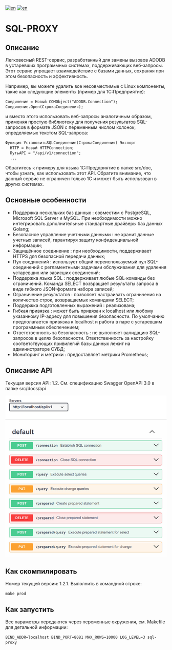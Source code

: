 [![en](https://img.shields.io/badge/lang-en-red.svg)](https://github.com/alm494/sql_proxy/blob/main/README.md)
[![en](https://img.shields.io/badge/lang-ru-red.svg)](https://github.com/alm494/sql_proxy/blob/main/README.ru.md)

# SQL-PROXY

## Описание

Легковесный REST-сервис, разработанный для замены вызовов ADODB в устаревших программных системах, поддерживающих веб-запросы. 
Этот сервис упрощает взаимодействие с базами данных, сохраняя при этом безопасность и эффективность. 

Например, вы можете удалить все несовместимые с Linux компоненты, такие как следующие элементы (пример для 1С:Предприятие): 
 
```
Соединение = Новый COMObject("ADODB.Connection");
Соединение.Open(СтрокаСоединения);
```
 

и вместо этого использовать веб-запросы аналогичным образом, применяя простую библиотеку для получения результатов SQL-запросов в формате JSON с переменным числом колонок, определяемых текстом SQL-запроса: 
 
```
Функция УстановитьSQLСоединение(СтрокаСоединения) Экспорт
  HTTP = Новый HTTPConnection;
  ПутьAPI = "/api/v1/connection";
  ...
```
 

Обратитесь к примеру для языка 1С:Предприятие в папке src/doc, чтобы узнать, как использовать этот API. Обратите внимание, что данный сервис не ограничен только 1С и может быть использован в других системах.

## Основные особенности

+ Поддержка нескольких баз данных : совместим с PostgreSQL, Microsoft SQL Server и MySQL. При необходимости можно интегрировать дополнительные стандартные драйверы баз данных Golang;
+ Безопасное управление учетными данными : не хранит данные учетных записей, гарантируя защиту конфиденциальной информации;
+ Защищённое соединение : при необходимости, поддерживает HTTPS для безопасной передачи данных;
+ Пул соединений : использует общий переиспользуемый пул SQL-соединений с регламентными задачами обслуживания для удаления устаревших или зависших соединений;
+ Поддержка языка SQL : поддерживает любые SQL-команды без ограничений. Команда SELECT возвращает результаты запроса в виде гибкого JSON-формата набора записей;
+ Ограничение результатов : позволяет настраивать ограничения на количество строк, возвращаемых командами SELECT;
+ Поддержка подготовленных выражений : реализована;
+ Гибкая привязка : может быть привязан к localhost или любому указанному IP-адресу для повышения безопасности. По умолчанию предполагается привязка к localhost и работа в паре с устаревшим программным обеспечением;
+ Ответственность за безопасность : не выполняет валидацию SQL-запросов в целях безопасности. Ответственность за настройку соответствующих привилегий базы данных лежит на администраторе СУБД;
+ Мониторинг и метрики : предоставляет метрики Prometheus;

## Описание API

Текущая версия API: 1.2. См. спецификацию Swagger OpenAPI 3.0 в папке src/docs/api

![API overview](src/docs/api/swagger.png)

## Как скомпилировать

Номер текущей версии: 1.2.1. Выполнить в командной строке:

```
make prod
```

## Как запустить

Все параметры передаются через переменные окружения, см. Makefile для детальной информации:

```
BIND_ADDR=localhost BIND_PORT=8081 MAX_ROWS=10000 LOG_LEVEL=3 sql-proxy
```
